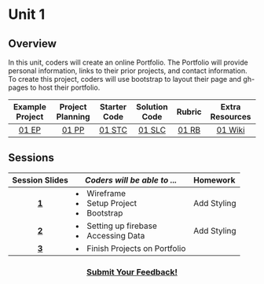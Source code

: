 # Unit 1

## Overview
In this unit, coders will create an online Portfolio. The Portfolio will provide personal information, links to their prior projects, and contact information. To create this project, coders will use bootstrap to layout their page and gh-pages to host their portfolio.

| Example Project | Project Planning |  Starter Code | Solution Code  | Rubric | Extra Resources |
|:-------:|:-------:|:-------:|:-------:|:-------:|:-------:|
|[01 EP]()|[01 PP]() |[01 STC]() |[01 SLC]() | [01 RB]() | [01 Wiki]()|

## Sessions 
|Session Slides|*Coders will be able to ...*|Homework|
|:-------:|-------|:-------|
|[**1**](https://docs.google.com/presentation/d/1u617YJX5-k7gr__EJdpggQPeG74GIXuR2bZtyvxojps/edit#slide=id.g1e220fa94a_0_26)| <li> Wireframe </li> <li> Setup Project </li> <li> Bootstrap </li> |Add Styling|
|[**2**](https://docs.google.com/presentation/d/1u617YJX5-k7gr__EJdpggQPeG74GIXuR2bZtyvxojps/edit#slide=id.g1f587f6424_5_5)| <li> Setting up firebase </li> <li> Accessing Data </li> |Add Styling|
|[**3**](https://docs.google.com/presentation/d/1u617YJX5-k7gr__EJdpggQPeG74GIXuR2bZtyvxojps/edit#slide=id.g1e220fa94a_0_4)|<li> Finish Projects on Portfolio </li> | |

<h3 align="center"><a href="https://docs.google.com/forms/d/e/1FAIpQLSfz_Bouj3es20oVY-eS6ivdOSWcuideOEChKt5E2XVEFfdiIg/viewform">Submit Your Feedback!</a></h3>

